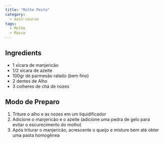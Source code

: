 ```yaml
---
title: "Molho Pesto"
category:
  - main-course
tags:
  - Molho
  - Massa
---
```


## Ingredients
* 1 xícara de manjericão
* 1/2 xícara de azeite
* 100gr de parmesão ralado (bem fino)
* 2 dentes de Alho
* 3 colheres de chá de nozes


## Modo de Preparo
1. Triture o alho e as nozes em um liquidificador
2. Adicione o manjericão e o azeite (adicione uma pedra de gelo para evitar o escurecimento do molho)
3. Após triturar o manjericão, acrescente o queijo e misture bem até obter uma pasta homogênea

